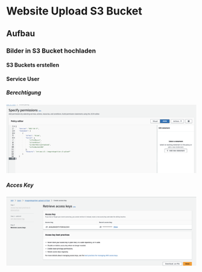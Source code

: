 # Website Upload S3 Bucket



## Aufbau

### Bilder in S3 Bucket hochladen

#### S3 Buckets erstellen
#### Service User

##### Berechtigung
![](attachments/Pasted%20image%2020240117154044.png)

##### Acces Key
![](attachments/Pasted%20image%2020240117154421.png)







